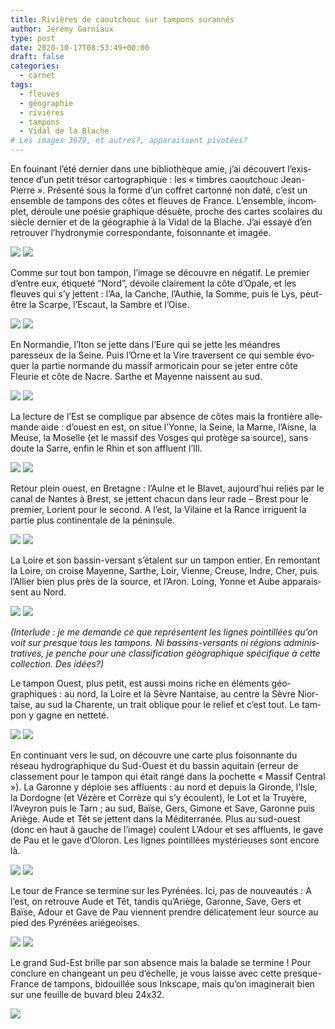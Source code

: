 ```yaml
---
title: Rivières de caoutchouc sur tampons surannés
author: Jérémy Garniaux
type: post
date: 2020-10-17T08:53:49+00:00 
draft: false
categories:
  - carnet
tags:
  - fleuves
  - géographie
  - rivières
  - tampons
  - Vidal de la Blache
# Les images 3679, et autres?, apparaissent pivotées?
---
```


En fouinant l’été dernier dans une bib­lio­thèque amie, j’ai décou­vert l’ex­is­tence d’un petit tré­sor car­tographique : les « tim­bres caoutchouc Jean-Pierre ». Présen­té sous la forme d’un cof­fret car­ton­né non daté, c’est un ensem­ble de tam­pons des côtes et fleuves de France. L’ensemble, incom­plet, déroule une poésie graphique désuète, proche des cartes sco­laires du siè­cle dernier et de la géo­gra­phie à la Vidal de la Blache. J’ai essayé d’en retrou­ver l’hydronymie cor­re­spon­dante, foi­son­nante et imagée.

![](albums/carnet/rivieres_caoutchouc/IMG_3671.jpg)
![](albums/carnet/rivieres_caoutchouc/IMG_3672.jpg)


Comme sur tout bon tam­pon, l’im­age se décou­vre en négatif. Le pre­mier d’en­tre eux, éti­queté “Nord”, dévoile claire­ment la côte d’Opale, et les fleuves qui s’y jet­tent : l’Aa, la Can­che, l’Au­thie, la Somme, puis le Lys, peut-être la Scarpe, l’Escaut, la Sam­bre et l’Oise.

![](albums/carnet/rivieres_caoutchouc/IMG_3679.jpg)
![](albums/carnet/rivieres_caoutchouc/IMG_3679_2.jpg)

En Nor­mandie, l’I­ton se jette dans l’Eure qui se jette les méan­dres paresseux de la Seine. Puis l’Orne et la Vire tra­versent ce qui sem­ble évo­quer la par­tie nor­mande du mas­sif armor­i­cain pour se jeter entre côte Fleurie et côte de Nacre. Sarthe et Mayenne nais­sent au sud.

![](albums/carnet/rivieres_caoutchouc/IMG_3673.jpg)
![](albums/carnet/rivieres_caoutchouc/IMG_3673_2.jpg)

La lec­ture de l’Est se com­plique par absence de côtes mais la fron­tière alle­mande aide : d’ouest en est, on situe l’Yonne, la Seine, la Marne, l’Aisne, la Meuse, la Moselle (et le mas­sif des Vos­ges qui pro­tège sa source), sans doute la Sarre, enfin le Rhin et son afflu­ent l’Ill.

![](albums/carnet/rivieres_caoutchouc/IMG_3674.jpg)
![](albums/carnet/rivieres_caoutchouc/IMG_3674_2.jpg)

Retour plein ouest, en Bre­tagne : l’Aulne et le Blavet, aujourd’hui reliés par le canal de Nantes à Brest, se jet­tent cha­cun dans leur rade – Brest pour le pre­mier, Lori­ent pour le sec­ond. A l’est, la Vilaine et la Rance irriguent la par­tie plus con­ti­nen­tale de la péninsule.

![](albums/carnet/rivieres_caoutchouc/IMG_3681.jpg)
![](albums/carnet/rivieres_caoutchouc/IMG_3681_2.jpg)

La Loire et son bassin-ver­sant s’étalent sur un tam­pon entier. En remon­tant la Loire, on croise Mayenne, Sarthe, Loir, Vienne, Creuse, Indre, Cher, puis l’Allier bien plus près de la source, et l’Aron. Loing, Yonne et Aube appa­rais­sent au Nord.

![](albums/carnet/rivieres_caoutchouc/IMG_3680_2.jpg)
![](albums/carnet/rivieres_caoutchouc/IMG_3680.jpg)

_(Inter­lude : je me demande ce que représen­tent les lignes pointil­lées qu’on voit sur presque tous les tam­pons. Ni bassins-ver­sants ni régions admin­is­tra­tives, je penche pour une clas­si­fi­ca­tion géo­graphique spé­ci­fique à cette col­lec­tion. Des idées?)_

Le tam­pon Ouest, plus petit, est aus­si moins riche en élé­ments géo­graphiques : au nord, la Loire et la Sèvre Nan­taise, au cen­tre la Sèvre Nior­taise, au sud la Char­ente, un trait oblique pour le relief et c’est tout. Le tam­pon y gagne en netteté.

![](albums/carnet/rivieres_caoutchouc/IMG_3676.jpg)
![](albums/carnet/rivieres_caoutchouc/IMG_3676_2.jpg)

En con­tin­u­ant vers le sud, on décou­vre une carte plus foi­son­nante du réseau hydro­graphique du Sud-Ouest et du bassin aquitain (erreur de classe­ment pour le tam­pon qui était rangé dans la pochette « Mas­sif Cen­tral »). La Garonne y déploie ses afflu­ents : au nord et depuis la Gironde, l’Isle, la Dor­dogne (et Vézère et Cor­rèze qui s’y écoulent), le Lot et la Truyère, l’Aveyron puis le Tarn ; au sud, Baïse, Gers, Gimone et Save, Garonne puis Ariège. Aude et Têt se jet­tent dans la Méditer­ranée. Plus au sud-ouest (donc en haut à gauche de l’image) coulent L’Adour et ses afflu­ents, le gave de Pau et le gave d’Oloron. Les lignes pointil­lées mys­térieuses sont encore là.

![](albums/carnet/rivieres_caoutchouc/IMG_3677.jpg)
![](albums/carnet/rivieres_caoutchouc/IMG_3677_2.jpg)

Le tour de France se ter­mine sur les Pyrénées. Ici, pas de nou­veautés : A l’est, on retrou­ve Aude et Têt, tan­dis qu’Ar­iège, Garonne, Save, Gers et Baïse, Adour et Gave de Pau vien­nent pren­dre déli­cate­ment leur source au pied des Pyrénées ariégeoises.

![](albums/carnet/rivieres_caoutchouc/IMG_3678.jpg)
![](albums/carnet/rivieres_caoutchouc/IMG_3678_2.jpg)

Le grand Sud-Est brille par son absence mais la balade se ter­mine ! Pour con­clure en changeant un peu d’échelle, je vous laisse avec cette presque-France de tam­pons, bidouil­lée sous Inkscape, mais qu’on imag­in­erait bien sur une feuille de buvard bleu 24x32.

![](presquefrance.png)